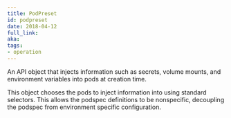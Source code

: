 ```yaml
---
title: PodPreset
id: podpreset
date: 2018-04-12
full_link: 
aka: 
tags:
- operation 
---
```

 An API object that injects information such as secrets, volume mounts, and environment variables into pods at creation time.

<!--more--> 

This object chooses the pods to inject information into using standard selectors. This allows the podspec definitions to be nonspecific, decoupling the podspec from environment specific configuration.

